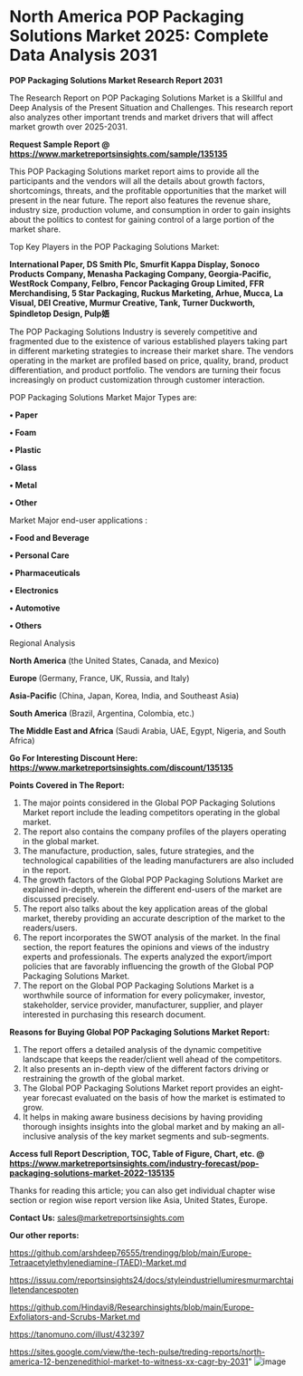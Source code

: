 # North America POP Packaging Solutions Market 2025: Complete Data Analysis 2031

<strong>POP Packaging Solutions Market Research Report 2031</strong>

The Research Report on POP Packaging Solutions Market is a Skillful and Deep Analysis of the Present Situation and Challenges. This research report also analyzes other important trends and market drivers that will affect market growth over 2025-2031.

<strong>Request Sample Report @ <a href=https://www.marketreportsinsights.com/sample/135135>https://www.marketreportsinsights.com/sample/135135</a></strong>

This POP Packaging Solutions market report aims to provide all the participants and the vendors will all the details about growth factors, shortcomings, threats, and the profitable opportunities that the market will present in the near future. The report also features the revenue share, industry size, production volume, and consumption in order to gain insights about the politics to contest for gaining control of a large portion of the market share.

Top Key Players in the POP Packaging Solutions Market:

<strong>International Paper, DS Smith Plc, Smurfit Kappa Display, Sonoco Products Company, Menasha Packaging Company, Georgia-Pacific, WestRock Company, Felbro, Fencor Packaging Group Limited, FFR Merchandising, 5 Star Packaging, Ruckus Marketing, Arhue, Mucca, La Visual, DEI Creative, Murmur Creative, Tank, Turner Duckworth, Spindletop Design, Pulp娪</strong>

The POP Packaging Solutions Industry is severely competitive and fragmented due to the existence of various established players taking part in different marketing strategies to increase their market share. The vendors operating in the market are profiled based on price, quality, brand, product differentiation, and product portfolio. The vendors are turning their focus increasingly on product customization through customer interaction.

POP Packaging Solutions Market Major Types are:

<strong>• Paper

• Foam

• Plastic

• Glass

• Metal

• Other</strong>

Market Major end-user applications :

<strong>• Food and Beverage

• Personal Care

• Pharmaceuticals

• Electronics

• Automotive

• Others</strong>

Regional Analysis

</u><strong><b>North America</b></strong> (the United States, Canada, and Mexico)

<strong><b>Europe </b></strong>(Germany, France, UK, Russia, and Italy)

<strong><b>Asia-Pacific</b></strong> (China, Japan, Korea, India, and Southeast Asia)

<strong><b>South America</b></strong> (Brazil, Argentina, Colombia, etc.)

<strong><b>The Middle East and Africa</b></strong> (Saudi Arabia, UAE, Egypt, Nigeria, and South Africa)

<strong>Go For Interesting Discount Here: <a href=https://www.marketreportsinsights.com/discount/135135>https://www.marketreportsinsights.com/discount/135135</a></strong>

<strong>Points Covered in The Report:</strong>
<ol>
  <li>The major points considered in the Global POP Packaging Solutions Market report include the leading competitors operating in the global market.</li>
  <li>The report also contains the company profiles of the players operating in the global market.</li>
  <li>The manufacture, production, sales, future strategies, and the technological capabilities of the leading manufacturers are also included in the report.</li>
  <li>The growth factors of the Global POP Packaging Solutions Market are explained in-depth, wherein the different end-users of the market are discussed precisely.</li>
  <li>The report also talks about the key application areas of the global market, thereby providing an accurate description of the market to the readers/users.</li>
  <li>The report incorporates the SWOT analysis of the market. In the final section, the report features the opinions and views of the industry experts and professionals. The experts analyzed the export/import policies that are favorably influencing the growth of the Global POP Packaging Solutions Market.</li>
  <li>The report on the Global POP Packaging Solutions Market is a worthwhile source of information for every policymaker, investor, stakeholder, service provider, manufacturer, supplier, and player interested in purchasing this research document.</li>
</ol>
<strong>Reasons for Buying Global POP Packaging Solutions Market Report:</strong>

<ol>
  <li>The report offers a detailed analysis of the dynamic competitive landscape that keeps the reader/client well ahead of the competitors.</li>
  <li>It also presents an in-depth view of the different factors driving or restraining the growth of the global market.</li>
  <li>The Global POP Packaging Solutions Market report provides an eight-year forecast evaluated on the basis of how the market is estimated to grow.</li>
  <li>It helps in making aware business decisions by having providing thorough insights insights into the global market and by making an all-inclusive analysis of the key market segments and sub-segments.</li>
</ol>
<strong>Access full Report Description, TOC, Table of Figure, Chart, etc. @ <a href=https://www.marketreportsinsights.com/industry-forecast/pop-packaging-solutions-market-2022-135135>https://www.marketreportsinsights.com/industry-forecast/pop-packaging-solutions-market-2022-135135</a></strong>


Thanks for reading this article; you can also get individual chapter wise section or region wise report version like Asia, United States, Europe.

<strong>Contact Us:</strong>
sales@marketreportsinsights.com

<strong>Our other reports:</strong>

<a href=https://github.com/arshdeep76555/trendingg/blob/main/Europe-Tetraacetylethylenediamine-(TAED)-Market.md>https://github.com/arshdeep76555/trendingg/blob/main/Europe-Tetraacetylethylenediamine-(TAED)-Market.md</a>

<a href=https://issuu.com/reportsinsights24/docs/styleindustriellumiresmurmarchtailletendancespoten>https://issuu.com/reportsinsights24/docs/styleindustriellumiresmurmarchtailletendancespoten</a>

<a href=https://github.com/Hindavi8/Researchinsights/blob/main/Europe-Exfoliators-and-Scrubs-Market.md>https://github.com/Hindavi8/Researchinsights/blob/main/Europe-Exfoliators-and-Scrubs-Market.md</a>

<a href=https://tanomuno.com/illust/432397>https://tanomuno.com/illust/432397</a>

<a href=https://sites.google.com/view/the-tech-pulse/treding-reports/north-america-12-benzenedithiol-market-to-witness-xx-cagr-by-2031>https://sites.google.com/view/the-tech-pulse/treding-reports/north-america-12-benzenedithiol-market-to-witness-xx-cagr-by-2031</a>"
![image](https://github.com/user-attachments/assets/a0960a74-dc0a-41bb-902a-c1fa9bd22f34)
